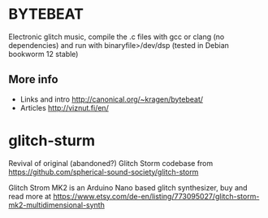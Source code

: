 # BYTEBEAT

Electronic glitch music, compile the .c files with gcc or clang (no dependencies) and run with binaryfile>/dev/dsp (tested in Debian bookworm 12 stable)

## More info
- Links and intro http://canonical.org/~kragen/bytebeat/
- Articles http://viznut.fi/en/

# glitch-sturm
Revival of original (abandoned?) Glitch Storm codebase from https://github.com/spherical-sound-society/glitch-storm

Glitch Strom MK2 is an Arduino Nano based glitch synthesizer, buy and read more at
https://www.etsy.com/de-en/listing/773095027/glitch-storm-mk2-multidimensional-synth
